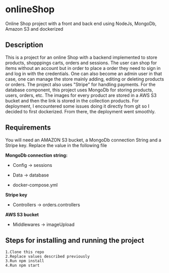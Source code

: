 # onlineShop
Online Shop project with a front and back end using NodeJs, MongoDb, Amazon S3 and dockerized 


## Description 
This is a project for an online Shop with a backend implemented to store products, shopppings carts, orders and sessions.  The user can shop for items without an account
but in order to place a order they need to sign in  and log in with the credentials. One can also become an admin user in that case, one can manage  the store mainly adding,
editing or deleting products  or orders. The project also uses "Stripe" for handling payments.
For the database component, this project uses MongoDb for storing products, users, orders, etc. The images for every product are stored in a AWS S3 bucket and then the link
is stored in the collection products. 
For deployment, I encountered some issues doing it directly from git so I decided to first dockerized. From there, the deployment went smoothly. 


## Requirements 
You will need an AMAZON S3 bucket, a MongoDb connection String and a Stripe key. 
Replace the value in the following file

  **MongoDb connection string:**  
  - Config -> sessions
  * Data -> database 
  + docker-compose.yml
  
  **Stripe key**
  - Controllers -> orders.controllers
  
  **AWS S3 bucket**
  - Middlewares -> imageUpload
  
## Steps for installing and running the project

    1.Clone this repo
    2.Replace values described previously
    3.Run npm install
    4.Run npm start
    
    


